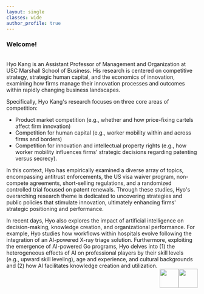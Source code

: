 ```yaml
---
layout: single
classes: wide
author_profile: true
---
```



### Welcome!
<br />
Hyo Kang is an Assistant Professor of Management and Organization at USC Marshall School of Business. His research is centered on competitive strategy, strategic human capital, and the economics of innovation, examining how firms manage their innovation processes and outcomes within rapidly changing business landscapes.

Specifically, Hyo Kang's research focuses on three core areas of competition:
  + Product market competition (e.g., whether and how price-fixing cartels affect firm innovation)
  + Competition for human capital (e.g., worker mobility within and across firms and borders)
  + Competition for innovation and intellectual property rights (e.g., how worker mobility influences firms' strategic decisions regarding patenting versus secrecy).

In this context, Hyo has empirically examined a diverse array of topics, encompassing antitrust enforcements, the US visa waiver program, non-compete agreements, short-selling regulations, and a randomized controlled trial focused on patent renewals. Through these studies, Hyo's overarching research theme is dedicated to uncovering strategies and public policies that stimulate innovation, ultimately enhancing firms' strategic positioning and performance.

In recent days, Hyo also explores the impact of artificial intelligence on decision-making, knowledge creation, and organizational performance. For example, Hyo studies how workflows within hospitals evolve following the integration of an AI-powered X-ray triage solution. Furthermore, exploiting the emergence of AI-powered Go programs, Hyo delves into (1) the heterogeneous effects of AI on professional players by their skill levels (e.g., upward skill leveling), age and experience, and cultural backgrounds and (2) how AI facilitates knowledge creation and utilization.
<br />
<img src="https://ide.mit.edu/wp-content/themes/mit/dist/img/MIT-IDE-logo.png" height="50" style="float:right">&nbsp;&nbsp;&nbsp;<img src="https://identity.usc.edu/wp-content/uploads/2022/08/PrimaryLogotype-768x164.png" height="50" style="float:right">
<!--<a href="/assets/pdf/CV-Hyo-Kang.pdf" class="btn btn--warning" target="_blank">Curriculum Vitae</a>-->
